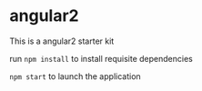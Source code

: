 # angular2
This is a angular2 starter kit

run `npm install` to install requisite dependencies

`npm start` to launch the application


